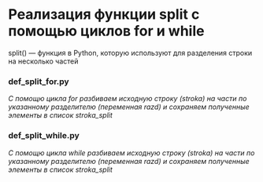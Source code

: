# Реализация функции split с помощью циклов for и while
split() — функция в Python, которую используют для разделения строки на несколько частей
### def_split_for.py
*С помощю цикла for разбиваем исходную строку (stroka) на части по указанному разделителю (переменная razd) и сохраняем полученные элементы в список stroka_split* 
### def_split_while.py
*С помощю цикла while разбиваем исходную строку (stroka) на части по указанному разделителю (переменная razd) и сохраняем полученные элементы в список stroka_split*
